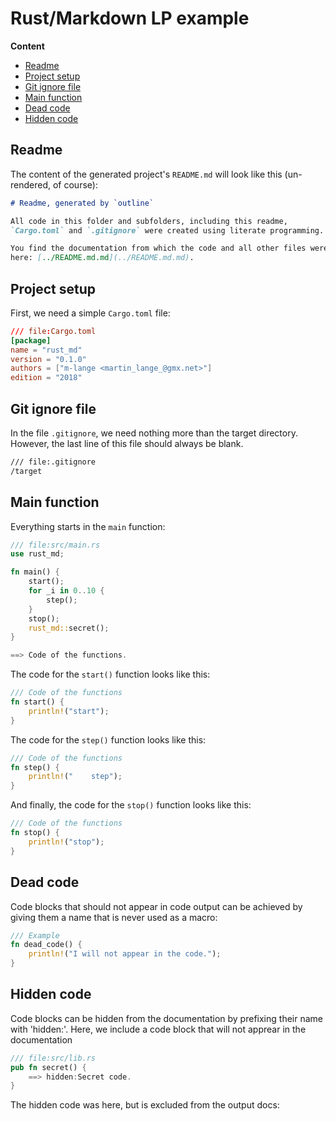 # Rust/Markdown LP example


**Content**

* [Readme](#readme)
* [Project setup](#project-setup)
* [Git ignore file](#git-ignore-file)
* [Main function](#main-function)
* [Dead code](#dead-code)
* [Hidden code](#hidden-code)

## Readme

The content of the generated project's `README.md` will look like this (un-rendered, of course):

```md
# Readme, generated by `outline`

All code in this folder and subfolders, including this readme,
`Cargo.toml` and `.gitignore` were created using literate programming.

You find the documentation from which the code and all other files were derived from
here: [../README.md.md](../README.md.md).
```

## Project setup

First, we need a simple `Cargo.toml` file:

```toml
/// file:Cargo.toml
[package]
name = "rust_md"
version = "0.1.0"
authors = ["m-lange <martin_lange_@gmx.net>"]
edition = "2018"
```

## Git ignore file

In the file `.gitignore`, we need nothing more than the target directory.
However, the last line of this file should always be blank.

```md
/// file:.gitignore
/target

```

## Main function

Everything starts in the `main` function:

```rust
/// file:src/main.rs
use rust_md;

fn main() {
    start();
    for _i in 0..10 {
        step();
    }
    stop();
    rust_md::secret();
}

==> Code of the functions.
```

The code for the `start()` function looks like this:

```rust
/// Code of the functions
fn start() {
    println!("start");
}
```

The code for the `step()` function looks like this:

```rust
/// Code of the functions
fn step() {
    println!("    step");
}
```

And finally, the code for the `stop()` function looks like this:

```rust
/// Code of the functions
fn stop() {
    println!("stop");
}
```

## Dead code

Code blocks that should not appear in code output can be achieved
by giving them a name that is never used as a macro:

```rust
/// Example
fn dead_code() {
    println!("I will not appear in the code.");
}
```

## Hidden code

Code blocks can be hidden from the documentation by prefixing their name with 'hidden:'.
Here, we include a code block that will not apprear in the documentation

```rust
/// file:src/lib.rs
pub fn secret() {
    ==> hidden:Secret code.
}
```

The hidden code was here, but is excluded from the output docs:

